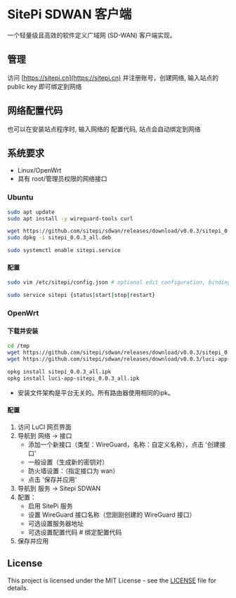 # SitePi SDWAN 客户端

一个轻量级且高效的软件定义广域网 (SD-WAN) 客户端实现。

## 管理
访问 [https://sitepi.cn](https://sitepi.cn) 并注册账号，创建网络, 输入站点的 public key 即可绑定到网络

## 网络配置代码
也可以在安装站点程序时, 输入网络的 配置代码, 站点会自动绑定到网络

## 系统要求

- Linux/OpenWrt
- 具有 root/管理员权限的网络接口

### Ubuntu
```bash
sudo apt update
sudo apt install -y wireguard-tools curl

wget https://github.com/sitepi/sdwan/releases/download/v0.0.3/sitepi_0.0.3_all.deb
sudo dpkg -i sitepi_0.0.3_all.deb

sudo systemctl enable sitepi.service
```

#### 配置
```bash
sudo vim /etc/sitepi/config.json # optional edit configuration, binding provisioning code

sudo service sitepi {status|start|stop|restart}
```

### OpenWrt
#### 下载并安装
```bash
cd /tmp
wget https://github.com/sitepi/sdwan/releases/download/v0.0.3/sitepi_0.0.3_all.ipk
wget https://github.com/sitepi/sdwan/releases/download/v0.0.3/luci-app-sitepi_0.0.3_all.ipk

opkg install sitepi_0.0.3_all.ipk
opkg install luci-app-sitepi_0.0.3_all.ipk
```

- 安装文件架构是平台无关的。所有路由器使用相同的ipk。

#### 配置
   1. 访问 LuCI 网页界面
   2. 导航到 网络 -> 接口
      - 添加一个新接口（类型：WireGuard，名称：自定义名称），点击 '创建接口'
      - 一般设置（生成新的密钥对）
      - 防火墙设置：（指定接口为 wan）
      - 点击 '保存并应用'
   3. 导航到 服务 -> Sitepi SDWAN
   4. 配置：
      - 启用 SitePi 服务
      - 设置 WireGuard 接口名称（您刚刚创建的 WireGuard 接口）
      - 可选设置服务器地址
      - 可选设置配置代码      # 绑定配置代码
   5. 保存并应用

## License

This project is licensed under the MIT License - see the [LICENSE](LICENSE) file for details.

